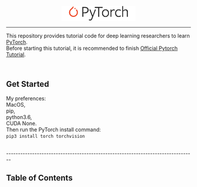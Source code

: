 <p align="center"><img width="40%" src="logo/pytorch_logo_2018.svg" /></p>

--------------------------------------------------------------------------------

This repository provides tutorial code for deep learning researchers to learn [PyTorch](https://github.com/pytorch/pytorch). 
<br/>
Before starting this tutorial, 
it is recommended to finish [Official Pytorch Tutorial](http://pytorch.org/tutorials/beginner/deep_learning_60min_blitz.html).


<br/>

## Get Started
My preferences:<br>
MacOS,<br>
pip,<br>
python3.6,<br>
CUDA None.<br>
Then run the PyTorch install command: <br>
`pip3 install torch torchvision`

<br/>
--------------------------------------------------------------------------------

## Table of Contents
